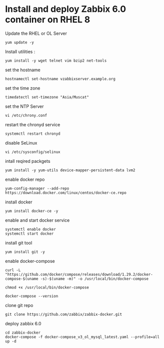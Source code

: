 # Install and deploy Zabbix 6.0 container on RHEL 8

Update the RHEL or OL Server 
```
yum update -y
```

Install utilities :
```
yum install -y wget telnet vim bzip2 net-tools
```
set the hostname
```
hostnamectl set-hostname vzabbixserver.example.org
```
set the time zone
```
timedatectl set-timezone "Asia/Muscat"
```
set the NTP Server 
```
vi /etc/chrony.conf
```
restart the chronyd service
```
systemctl restart chronyd
```
disable SeLinux
```
vi /etc/sysconfig/selinux
```
intall reqired packgets
```
yum install -y yum-utils device-mapper-persistent-data lvm2
```
enable docker repo
```
yum-config-manager --add-repo https://download.docker.com/linux/centos/docker-ce.repo
```
install docker 
```
yum install docker-ce -y
```
enable and start docker service 
```
systemctl enable docker
systemctl start docker
```
install git tool 
```
yum install git -y
```
enable docker-compose
```
curl -L "https://github.com/docker/compose/releases/download/1.29.2/docker-compose-$(uname -s)-$(uname -m)" -o /usr/local/bin/docker-compose
```
```
chmod +x /usr/local/bin/docker-compose
```
```
docker-compose --version
```
clone git repo 
```
git clone https://github.com/zabbix/zabbix-docker.git
```

deploy zabbix 6.0 
```
cd zabbix-docker
docker-compose -f docker-compose_v3_ol_mysql_latest.yaml --profile=all up -d
```

